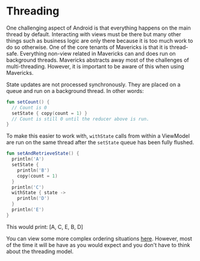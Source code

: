 # Threading

One challenging aspect of Android is that everything happens on the main thread by default. Interacting with views must be there but many other things such as business logic are only there because it is too much work to do so otherwise. One of the core tenants of Mavericks is that it is thread-safe. Everything non-view related in Mavericks can and does run on background threads. Mavericks abstracts away most of the challenges of multi-threading. However, it is important to be aware of this when using Mavericks.

State updates are not processed synchronously. They are placed on a queue and run on a background thread.
In other words:
```kotlin
fun setCount() {
  // Count is 0
  setState { copy(count = 1) }
  // Count is still 0 until the reducer above is run.
}
```

To make this easier to work with, `withState` calls from within a ViewModel are run on the same thread after the `setState` queue has been fully flushed.
```kotlin
fun setAndRetrieveState() {
  println('A')
  setState {
    println('B')
    copy(count = 1)
  }
  println('C')
  withState { state ->
    println('D')
  }
  println('E')
}
```
This would print: [A, C, E, B, D]

You can view some more complex ordering situations [here](https://github.com/airbnb/MvRx/blob/release/2.0.0/mvrx/src/test/kotlin/com/airbnb/mvrx/SetStateWithStateOrderingTest.kt). However, most of the time it will be have as you would expect and you don't have to think about the threading model.
